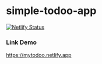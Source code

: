 # simple-todoo-app

[![Netlify Status](https://api.netlify.com/api/v1/badges/07d53611-70e7-49cc-982d-43b34d3ade3f/deploy-status)](https://app.netlify.com/sites/mytodoo/deploys)

### Link Demo 
https://mytodoo.netlify.app
